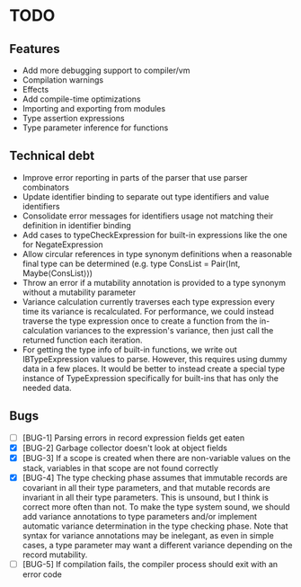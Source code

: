 # TODO

## Features
 - Add more debugging support to compiler/vm
 - Compilation warnings
 - Effects
 - Add compile-time optimizations
 - Importing and exporting from modules
 - Type assertion expressions
 - Type parameter inference for functions

## Technical debt
 - Improve error reporting in parts of the parser that use parser combinators
 - Update identifier binding to separate out type identifiers and value identifiers
 - Consolidate error messages for identifiers usage not matching their definition in identifier binding
 - Add cases to typeCheckExpression for built-in expressions like the one for NegateExpression
 - Allow circular references in type synonym definitions when a reasonable final type can be determined (e.g. type ConsList = Pair⟨Int, Maybe⟨ConsList⟩⟩)
 - Throw an error if a mutability annotation is provided to a type synonym without a mutability parameter
 - Variance calculation currently traverses each type expression every time its variance is recalculated. For performance, we could instead traverse the type expression once to create a function from the in-calculation variances to the expression's variance, then just call the returned function each iteration.
 - For getting the type info of built-in functions, we write out IBTypeExpression values to parse. However, this requires using dummy data in a few places. It would be better to instead create a special type instance of TypeExpression specifically for built-ins that has only the needed data.

## Bugs
 - [ ] [BUG-1] Parsing errors in record expression fields get eaten
 - [X] [BUG-2] Garbage collector doesn't look at object fields
 - [X] [BUG-3] If a scope is created when there are non-variable values on the stack, variables in that scope are not found correctly
 - [X] [BUG-4] The type checking phase assumes that immutable records are covariant in all their type parameters, and that mutable records are invariant in all their type parameters. This is unsound, but I think is correct more often than not. To make the type system sound, we should add variance annotations to type parameters and/or implement automatic variance determination in the type checking phase. Note that syntax for variance annotations may be inelegant, as even in simple cases, a type parameter may want a different variance depending on the record mutability.
 - [ ] [BUG-5] If compilation fails, the compiler process should exit with an error code
